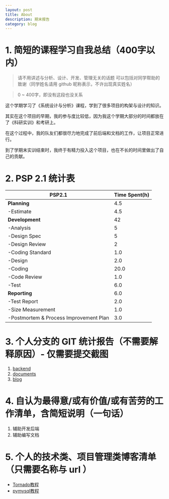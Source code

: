 ```yaml
---
layout: post
title: About
description: 期末报告
category: blog
---
```

# 1. 简短的课程学习自我总结（400字以内）
> 请不用讲述与分析、设计、开发、管理无关的话题
可以包括对同学帮助的致谢（同学姓名请用 github 昵称表示，不许出现真实姓名）

> 0 ~ 400字，即没有这段也没关系

这个学期学习了《系统设计与分析》课程，学到了很多项目的构架与设计的知识。

其实在这个项目的早期，我的参与度比较低，因为我这个学期大部分的时间都放在了《科研实训》和考研上。

在这个过程中，我的队友们都很尽力地完成了前后端和文档的工作，让项目正常进行。

到了学期末实训结束时，我终于有精力投入这个项目，也在不长的时间里做出了自己的贡献。

# 2. PSP 2.1 统计表

PSP2.1 | Time Spent(h)
---|---
**Planning** |	4.5
-Estimate |	4.5
**Development** |	42
-Analysis |	5
-Design Spec |	5
-Design Review	 | 2
-Coding Standard|	1.0
-Design| 2.0
-Coding| 20.0
-Code Review|	1.0
-Test|	6.0
**Reporting**	| 6.0
-Test Report|	2.0
-Size Measurement|	1.0
-Postmortem & Process Improvement Plan|	3.0

# 3. 个人分支的 GIT 统计报告（不需要解释原因）- 仅需要提交截图
1. [backend](https://github.com/EatWhat/EatWhat.github.io/blob/master/img/15331132%20backend.png)
2. [documents](https://github.com/EatWhat/EatWhat.github.io/blob/master/img/15331132%20documents.png)
3. [blog](https://github.com/EatWhat/EatWhat.github.io/blob/master/img/15331132%20blog.png)
# 4. 自认为最得意/或有价值/或有苦劳的工作清单，含简短说明（一句话）
1. 辅助开发后端
2. 辅助编写文档

# 5. 个人的技术类、项目管理类博客清单（只需要名称与 url ）
- [Tornado教程](http://docs.pythontab.com/tornado/introduction-to-tornado/)
- [pymysql教程](http://www.runoob.com/python3/python3-mysql.html)
